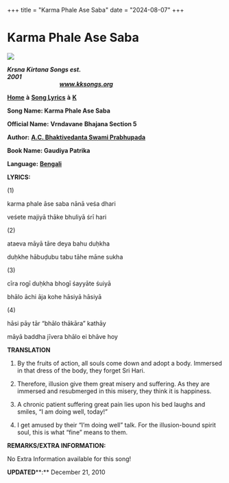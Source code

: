+++
title = "Karma Phale Ase Saba"
date = "2024-08-07"
+++

# Karma Phale Ase Saba
[**![](http://kksongs.org/image_files/image002.jpg)**](http://kksongs.org/)

**_Krsna_** **_Kirtana Songs est. 2001_**                                                                                                                                                      **_www.kksongs.org_**

[**Home**](http://kksongs.org/) **à** [**Song Lyrics**](http://kksongs.org/lyrics.html) **à** [**K**](http://kksongs.org/songs/song_k.html)

**Song Name: Karma Phale Ase Saba**

**Official Name:** **Vrndavane** **Bhajana Section 5**

**Author:** [**A.C. Bhaktivedanta Swami Prabhupada**](http://kksongs.org/authors/list/acbsp.html)

**Book Name: Gaudiya Patrika**

**Language:** [**Bengali**](http://kksongs.org/language/list/bengali.html)

**LYRICS:**

(1)

karma phale āse saba nānā veśa dhari

veśete majiyā thāke bhuliyā śrī hari

(2)

ataeva māyā tāre deya bahu duḥkha

duḥkhe hābuḍubu tabu tāhe māne sukha

(3)

cīra rogī duḥkha bhogī śayyāte śuiyā

bhālo āchi āja kohe hāsiyā hāsiyā

(4)

hāsi pāy tār “bhālo thākāra” kathāy

māyā baddha jīvera bhālo ei bhāve hoy

**TRANSLATION**

1) By the fruits of action, all souls come down and adopt a body. Immersed in that dress of the body, they forget Sri Hari.

2) Therefore, illusion give them great misery and suffering. As they are immersed and resubmerged in this misery, they think it is happiness.

3) A chronic patient suffering great pain lies upon his bed laughs and smiles, “I am doing well, today!”

4) I get amused by their “I’m doing well” talk. For the illusion-bound spirit soul, this is what “fine” means to them.

**REMARKS/EXTRA INFORMATION:**

No Extra Information available for this song!

**UPDATED****:** December 21, 2010